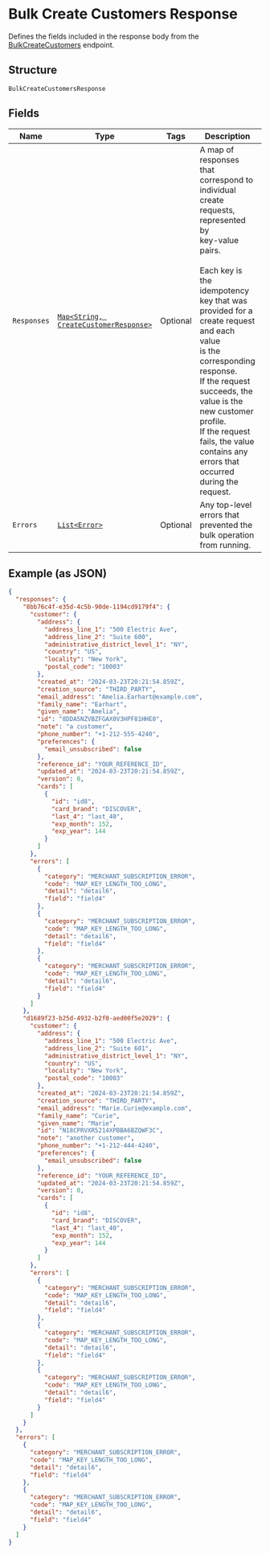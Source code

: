 
# Bulk Create Customers Response

Defines the fields included in the response body from the
[BulkCreateCustomers](../../doc/api/customers.md#bulk-create-customers) endpoint.

## Structure

`BulkCreateCustomersResponse`

## Fields

| Name | Type | Tags | Description | Getter |
|  --- | --- | --- | --- | --- |
| `Responses` | [`Map<String, CreateCustomerResponse>`](../../doc/models/create-customer-response.md) | Optional | A map of responses that correspond to individual create requests, represented by<br>key-value pairs.<br><br>Each key is the idempotency key that was provided for a create request and each value<br>is the corresponding response.<br>If the request succeeds, the value is the new customer profile.<br>If the request fails, the value contains any errors that occurred during the request. | Map<String, CreateCustomerResponse> getResponses() |
| `Errors` | [`List<Error>`](../../doc/models/error.md) | Optional | Any top-level errors that prevented the bulk operation from running. | List<Error> getErrors() |

## Example (as JSON)

```json
{
  "responses": {
    "8bb76c4f-e35d-4c5b-90de-1194cd9179f4": {
      "customer": {
        "address": {
          "address_line_1": "500 Electric Ave",
          "address_line_2": "Suite 600",
          "administrative_district_level_1": "NY",
          "country": "US",
          "locality": "New York",
          "postal_code": "10003"
        },
        "created_at": "2024-03-23T20:21:54.859Z",
        "creation_source": "THIRD_PARTY",
        "email_address": "Amelia.Earhart@example.com",
        "family_name": "Earhart",
        "given_name": "Amelia",
        "id": "8DDA5NZVBZFGAX0V3HPF81HHE0",
        "note": "a customer",
        "phone_number": "+1-212-555-4240",
        "preferences": {
          "email_unsubscribed": false
        },
        "reference_id": "YOUR_REFERENCE_ID",
        "updated_at": "2024-03-23T20:21:54.859Z",
        "version": 0,
        "cards": [
          {
            "id": "id8",
            "card_brand": "DISCOVER",
            "last_4": "last_40",
            "exp_month": 152,
            "exp_year": 144
          }
        ]
      },
      "errors": [
        {
          "category": "MERCHANT_SUBSCRIPTION_ERROR",
          "code": "MAP_KEY_LENGTH_TOO_LONG",
          "detail": "detail6",
          "field": "field4"
        },
        {
          "category": "MERCHANT_SUBSCRIPTION_ERROR",
          "code": "MAP_KEY_LENGTH_TOO_LONG",
          "detail": "detail6",
          "field": "field4"
        },
        {
          "category": "MERCHANT_SUBSCRIPTION_ERROR",
          "code": "MAP_KEY_LENGTH_TOO_LONG",
          "detail": "detail6",
          "field": "field4"
        }
      ]
    },
    "d1689f23-b25d-4932-b2f0-aed00f5e2029": {
      "customer": {
        "address": {
          "address_line_1": "500 Electric Ave",
          "address_line_2": "Suite 601",
          "administrative_district_level_1": "NY",
          "country": "US",
          "locality": "New York",
          "postal_code": "10003"
        },
        "created_at": "2024-03-23T20:21:54.859Z",
        "creation_source": "THIRD_PARTY",
        "email_address": "Marie.Curie@example.com",
        "family_name": "Curie",
        "given_name": "Marie",
        "id": "N18CPRVXR5214XPBBA6BZQWF3C",
        "note": "another customer",
        "phone_number": "+1-212-444-4240",
        "preferences": {
          "email_unsubscribed": false
        },
        "reference_id": "YOUR_REFERENCE_ID",
        "updated_at": "2024-03-23T20:21:54.859Z",
        "version": 0,
        "cards": [
          {
            "id": "id8",
            "card_brand": "DISCOVER",
            "last_4": "last_40",
            "exp_month": 152,
            "exp_year": 144
          }
        ]
      },
      "errors": [
        {
          "category": "MERCHANT_SUBSCRIPTION_ERROR",
          "code": "MAP_KEY_LENGTH_TOO_LONG",
          "detail": "detail6",
          "field": "field4"
        },
        {
          "category": "MERCHANT_SUBSCRIPTION_ERROR",
          "code": "MAP_KEY_LENGTH_TOO_LONG",
          "detail": "detail6",
          "field": "field4"
        },
        {
          "category": "MERCHANT_SUBSCRIPTION_ERROR",
          "code": "MAP_KEY_LENGTH_TOO_LONG",
          "detail": "detail6",
          "field": "field4"
        }
      ]
    }
  },
  "errors": [
    {
      "category": "MERCHANT_SUBSCRIPTION_ERROR",
      "code": "MAP_KEY_LENGTH_TOO_LONG",
      "detail": "detail6",
      "field": "field4"
    },
    {
      "category": "MERCHANT_SUBSCRIPTION_ERROR",
      "code": "MAP_KEY_LENGTH_TOO_LONG",
      "detail": "detail6",
      "field": "field4"
    }
  ]
}
```

